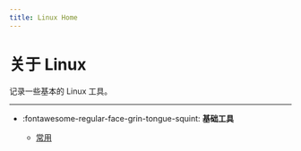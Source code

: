 ```yaml
---
title: Linux Home
---
```


关于 Linux
==========

记录一些基本的 Linux 工具。

---

-   :fontawesome-regular-face-grin-tongue-squint: **基础工具**

    -   [常用][essential-tools]

      [essential-tools]: essential-tools/tools.md
